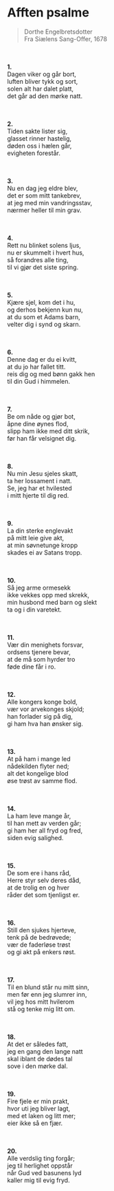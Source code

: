 
# Afften psalme
> Dorthe Engelbretsdotter  
> Fra Siælens Sang-Offer, 1678

    
    
**1.**  
Dagen viker og går bort,  
luften bliver tykk og sort,  
solen alt har dalet platt,  
det går ad den mørke natt.  

    
    
**2.**  
Tiden sakte lister sig,  
glasset rinner hastelig,  
døden oss i hælen går,  
evigheten forestår.  

    
    
**3.**  
Nu en dag jeg eldre blev,  
det er som mitt tankebrev,  
at jeg med min vandringsstav,  
nærmer heller til min grav.  

    
    
**4.**  
Rett nu blinket solens ljus,  
nu er skummelt i hvert hus,  
så forandres alle ting,  
til vi gjør det siste spring.  

    
    
**5.**  
Kjære sjel, kom det i hu,  
og derhos bekjenn kun nu,  
at du som et Adams barn,  
velter dig i synd og skarn.  

    
    
**6.**  
Denne dag er du ei kvitt,  
at du jo har fallet titt.  
reis dig og med bønn gakk hen  
til din Gud i himmelen.  

    
    
**7.**  
Be om nåde og gjør bot,  
åpne dine øynes flod,  
slipp ham ikke med ditt skrik,  
før han får velsignet dig.  

    
    
**8.**  
Nu min Jesu sjeles skatt,  
ta her lossament i natt.  
Se, jeg har et hvilested  
i mitt hjerte til dig red.  

    
    
**9.**  
La din sterke englevakt  
på mitt leie give akt,  
at min søvnetunge kropp  
skades ei av Satans tropp.  

    
    
**10.**  
Så jeg arme ormesekk  
ikke vekkes opp med skrekk,  
min husbond med barn og slekt  
ta og i din varetekt.  

    
    
**11.**  
Vær din menighets forsvar,  
ordsens tjenere bevar,  
at de må som hyrder tro  
føde dine får i ro.  

    
    
**12.**  
Alle kongers konge bold,  
vær vor arvekonges skjold;  
han forlader sig på dig,  
gi ham hva han ønsker sig.  

    
    
**13.**  
At på ham i mange led  
nådekilden flyter ned;  
alt det kongelige blod  
øse trøst av samme flod.  

    
    
**14.**  
La ham leve mange år,  
til han mett av verden går;  
gi ham her all fryd og fred,  
siden evig salighed.  

    
    
**15.**  
De som ere i hans råd,  
Herre styr selv deres dåd,  
at de trolig en og hver  
råder det som tjenligst er.  

    
    
**16.**  
Still den sjukes hjerteve,  
tenk på de bedrøvede;  
vær de faderløse trøst  
og gi akt på enkers røst.  

    
    
**17.**  
Til en blund står nu mitt sinn,  
men før enn jeg slumrer inn,  
vil jeg hos mitt hvilerom  
stå og tenke mig litt om.  

    
    
**18.**  
At det er således fatt,  
jeg en gang den lange natt  
skal iblant de dødes tal  
sove i den mørke dal.  

    
    
**19.**  
Fire fjele er min prakt,  
hvor uti jeg bliver lagt,  
med et laken og litt mer;  
eier ikke så en fjær.  

    
    
**20.**  
Alle verdslig ting forgår;  
jeg til herlighet oppstår  
når Gud ved basunens lyd  
kaller mig til evig fryd.
